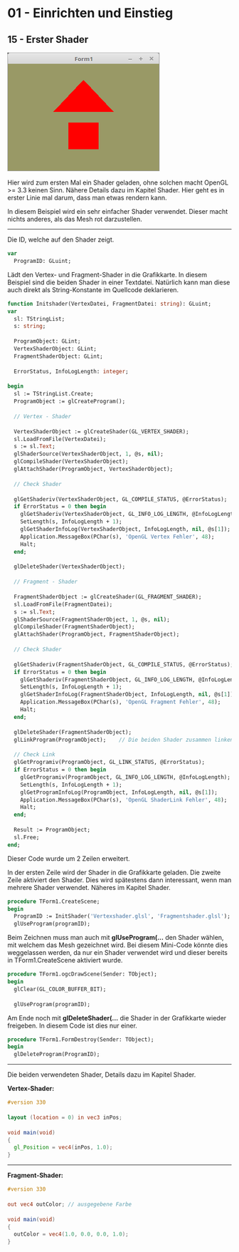 # 01 - Einrichten und Einstieg
## 15 - Erster Shader

![image.png](image.png)

Hier wird zum ersten Mal ein Shader geladen, ohne solchen macht OpenGL >= 3.3 keinen Sinn.
Nähere Details dazu im Kapitel Shader. Hier geht es in erster Linie mal darum, dass man etwas rendern kann.

In diesem Beispiel wird ein sehr einfacher Shader verwendet. Dieser macht nichts anderes, als das Mesh rot darzustellen.

---
Die ID, welche auf den Shader zeigt.

```pascal
var
  ProgramID: GLuint;
```

Lädt den Vertex- und Fragment-Shader in die Grafikkarte.
In diesem Beispiel sind die beiden Shader in einer Textdatei.
Natürlich kann man diese auch direkt als String-Konstante im Quellcode deklarieren.

```pascal
function Initshader(VertexDatei, FragmentDatei: string): GLuint;
var
  sl: TStringList;
  s: string;

  ProgramObject: GLint;
  VertexShaderObject: GLint;
  FragmentShaderObject: GLint;

  ErrorStatus, InfoLogLength: integer;

begin
  sl := TStringList.Create;
  ProgramObject := glCreateProgram();

  // Vertex - Shader

  VertexShaderObject := glCreateShader(GL_VERTEX_SHADER);
  sl.LoadFromFile(VertexDatei);
  s := sl.Text;
  glShaderSource(VertexShaderObject, 1, @s, nil);
  glCompileShader(VertexShaderObject);
  glAttachShader(ProgramObject, VertexShaderObject);

  // Check Shader

  glGetShaderiv(VertexShaderObject, GL_COMPILE_STATUS, @ErrorStatus);
  if ErrorStatus = 0 then begin
    glGetShaderiv(VertexShaderObject, GL_INFO_LOG_LENGTH, @InfoLogLength);
    SetLength(s, InfoLogLength + 1);
    glGetShaderInfoLog(VertexShaderObject, InfoLogLength, nil, @s[1]);
    Application.MessageBox(PChar(s), 'OpenGL Vertex Fehler', 48);
    Halt;
  end;

  glDeleteShader(VertexShaderObject);

  // Fragment - Shader

  FragmentShaderObject := glCreateShader(GL_FRAGMENT_SHADER);
  sl.LoadFromFile(FragmentDatei);
  s := sl.Text;
  glShaderSource(FragmentShaderObject, 1, @s, nil);
  glCompileShader(FragmentShaderObject);
  glAttachShader(ProgramObject, FragmentShaderObject);

  // Check Shader

  glGetShaderiv(FragmentShaderObject, GL_COMPILE_STATUS, @ErrorStatus);
  if ErrorStatus = 0 then begin
    glGetShaderiv(FragmentShaderObject, GL_INFO_LOG_LENGTH, @InfoLogLength);
    SetLength(s, InfoLogLength + 1);
    glGetShaderInfoLog(FragmentShaderObject, InfoLogLength, nil, @s[1]);
    Application.MessageBox(PChar(s), 'OpenGL Fragment Fehler', 48);
    Halt;
  end;

  glDeleteShader(FragmentShaderObject);
  glLinkProgram(ProgramObject);    // Die beiden Shader zusammen linken

  // Check Link
  glGetProgramiv(ProgramObject, GL_LINK_STATUS, @ErrorStatus);
  if ErrorStatus = 0 then begin
    glGetProgramiv(ProgramObject, GL_INFO_LOG_LENGTH, @InfoLogLength);
    SetLength(s, InfoLogLength + 1);
    glGetProgramInfoLog(ProgramObject, InfoLogLength, nil, @s[1]);
    Application.MessageBox(PChar(s), 'OpenGL ShaderLink Fehler', 48);
    Halt;
  end;

  Result := ProgramObject;
  sl.Free;
end;
```

Dieser Code wurde um 2 Zeilen erweitert.

In der ersten Zeile wird der Shader in die Grafikkarte geladen.
Die zweite Zeile aktiviert den Shader.
Dies wird spätestens dann interessant, wenn man mehrere Shader verwendet.
Näheres im Kapitel Shader.

```pascal
procedure TForm1.CreateScene;
begin
  ProgramID := InitShader('Vertexshader.glsl', 'Fragmentshader.glsl');
  glUseProgram(programID);
```

Beim Zeichnen muss man auch mit **glUseProgram(...** den Shader wählen, mit welchem das Mesh gezeichnet wird.
Bei diesem Mini-Code könnte dies weggelassen werden, da nur ein Shader verwendet wird und dieser bereits in TForm1.CreateScene aktiviert wurde.

```pascal
procedure TForm1.ogcDrawScene(Sender: TObject);
begin
  glClear(GL_COLOR_BUFFER_BIT);

  glUseProgram(programID);
```

Am Ende noch mit **glDeleteShader(...** die Shader in der Grafikkarte wieder freigeben.
In diesem Code ist dies nur einer.

```pascal
procedure TForm1.FormDestroy(Sender: TObject);
begin
  glDeleteProgram(ProgramID);
```


---
Die beiden verwendeten Shader, Details dazu im Kapitel Shader.

**Vertex-Shader:**

```glsl
#version 330

layout (location = 0) in vec3 inPos;

void main(void)
{
  gl_Position = vec4(inPos, 1.0);
}

```


---
**Fragment-Shader:**

```glsl
#version 330

out vec4 outColor; // ausgegebene Farbe

void main(void)
{
  outColor = vec4(1.0, 0.0, 0.0, 1.0);
}

```


